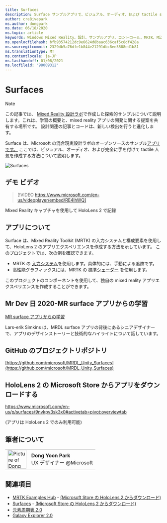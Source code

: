 ```yaml
---
title: Surfaces
description: Surface サンプルアプリで、ビジュアル、オーディオ、および tactile sensations を使用して、視覚的、オーディオ、および指向の手追跡を含むを作成する方法について説明します。
author: cre8ivepark
ms.author: dongpark
ms.date: 06/18/2020
ms.topic: article
keywords: Windows Mixed Reality、設計、サンプルアプリ、コントロール、MRTK、Mixed Reality Toolkit、Unity、サンプルアプリ、アプリの例、オープンソース、Microsoft Store、HoloLens、mixed reality ヘッドセット、windows mixed reality ヘッドセット、virtual Reality ヘッドセット
ms.openlocfilehash: bfb93574212dc9e6624d8baac636caf5c8df428a
ms.sourcegitcommit: 2329db5a76dfe1b844e21291dbc8ee3888ed1b81
ms.translationtype: MT
ms.contentlocale: ja-JP
ms.lasthandoff: 01/08/2021
ms.locfileid: "98009312"
---
```

# <a name="surfaces"></a>Surfaces

>[!NOTE]
>この記事では、 [Mixed Reality 設計ラボ](https://github.com/Microsoft/MRDesignLabs_Unity)で作成した探索的サンプルについて説明します。これは、学習の概要と、mixed reality アプリの開発に関する提案を共有する場所です。 設計関連の記事とコードは、新しい検出を行うと進化します。

Surface は、Microsoft の混合現実設計ラボのオープンソースのサンプル[アプリです。](https://github.com/microsoft/MRDL_Unity_Surfaces) ここでは、ビジュアル、オーディオ、および完全に手を付けて tactile 人気を作成する方法について説明します。

![Surfaces](images/MRDL_Surfaces_1.jpg)

## <a name="demo-video"></a>デモ ビデオ 

> [!VIDEO https://www.microsoft.com/en-us/videoplayer/embed/RE4IhWQ]

Mixed Reality キャプチャを使用して HoloLens 2 で記録

## <a name="about-the-app"></a>アプリについて

Surface は、Mixed Reality Toolkit (MRTK) の入力システムと構成要素を使用して、HoloLens 2 のアプリエクスペリエンスを作成する方法を示しています。 このプロジェクトでは、次の例を確認できます。
- MRTK の [入力システム](https://microsoft.github.io/MixedRealityToolkit-Unity/Documentation/Input/Overview.html)を使用します。具体的には、手動による追跡です。
- 高性能グラフィックスには、MRTK の [標準シェーダー](https://microsoft.github.io/MixedRealityToolkit-Unity/Documentation/README_MRTKStandardShader.html) を使用します。

このプロジェクトのコンポーネントを使用して、独自の mixed reality アプリエクスペリエンスを作成することができます。

## <a name="mr-dev-days-2020---learnings-from-the-mr-surfaces-app"></a>Mr Dev 日 2020-MR surface アプリからの学習

[MR surface アプリからの学習](https://channel9.msdn.com/Shows/Docs-Mixed-Reality/Learnings-from-the-MR-Surfaces-App)

Lars-erik Simkins は、MRDL surface アプリの背後にあるシニアデザイナーで、アプリのデザインストーリーと技術的なハイライトについて話しています。

## <a name="project-repository-on-github"></a>GitHub のプロジェクトリポジトリ

[https://github.com/microsoft/MRDL_Unity_Surfaces](https://github.com/microsoft/MRDL_Unity_Surfaces)

## <a name="download-app-from-microsoft-store-in-hololens-2"></a>HoloLens 2 の Microsoft Store からアプリをダウンロードする

https://www.microsoft.com/en-us/p/surfaces/9nvkpv3sk3x0#activetab=pivot:overviewtab

(アプリは HoloLens 2 でのみ利用可能)

## <a name="about-the-author"></a>筆者について

<table style="border-collapse:collapse" padding-left="0px">
<tr>
<td style="border-style: none" width="60px"><img alt="Picture of Dong Yoon Park" width="60" height="60" src="images/dongyoonpark.jpg"></td>
<td style="border-style: none"><b>Dong Yoon Park</b><br>UX デザイナー @Microsoft</td>
</tr>
</table>

## <a name="see-also"></a>関連項目

* [MRTK Examples Hub](https://microsoft.github.io/MixedRealityToolkit-Unity/Documentation/README_ExampleHub.html) - [(Microsoft Store の HoloLens 2 からダウンロード)](https://www.microsoft.com/en-us/p/mrtk-examples-hub/9mv8c39l2sj4)
* [Surfaces](sampleapp-surfaces.md) - [(Microsoft Store の HoloLens 2 からダウンロード)](https://www.microsoft.com/en-us/p/surfaces/9nvkpv3sk3x0)
* [元素周期表 2.0](https://medium.com/@dongyoonpark/bringing-the-periodic-table-of-the-elements-app-to-hololens-2-with-mrtk-v2-a6e3d8362158)
* [Galaxy Explorer 2.0](galaxy-explorer-update.md)
